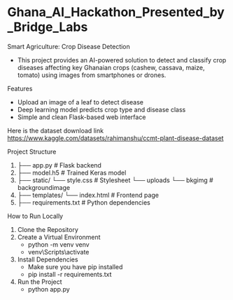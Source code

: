 # Ghana_AI_Hackathon_Presented_by_Bridge_Labs
Smart Agriculture: Crop Disease Detection
- This project provides an AI-powered solution to detect and classify crop diseases affecting key Ghanaian crops (cashew, cassava, maize, tomato) using images from smartphones or drones.

Features
- Upload an image of a leaf to detect disease
- Deep learning model predicts crop type and disease class
- Simple and clean Flask-based web interface

Here is the dataset download link https://www.kaggle.com/datasets/rahimanshu/ccmt-plant-disease-dataset

Project Structure
1. ├── app.py # Flask backend
2. ├── model.h5 # Trained Keras model
3. ├── static/
   └── style.css # Stylesheet
   └── uploads
   └── bkgimg # backgroundimage
4. ├── templates/
   └── index.html # Frontend page
5. ├── requirements.txt # Python dependencies

How to Run Locally

1. Clone the Repository
2. Create a Virtual Environment
   - python -m venv venv
   - venv\Scripts\activate
3. Install Dependencies
   - Make sure you have pip installed
   - pip install -r requirements.txt
4. Run the Project
   - python app.py

